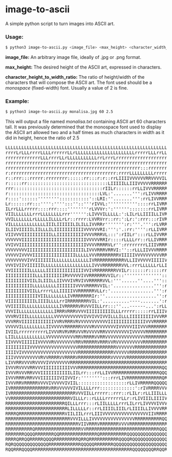 # image-to-ascii
A simple python script to turn images into ASCII art.


### Usage:
```bash
$ python3 image-to-ascii.py <image_file> <max_height> <character_width_to_height_ratio>
```
**image_file:** An arbitrary image file, ideally of .jpg or .png format.

**max_height:** The desired height of the ASCII art, expressed in characters.

**character_height_to_width_ratio:** The ratio of height/width of the characters that will compose the ASCII art. The font used should be a *monospace* (fixed-width) font. Usually a value of 2 is fine.

### Example:
```bash
$ python3 image-to-ascii.py monalisa.jpg 60 2.5
```
This will output a file named *monalisa.txt* containing ASCII art 60 characters tall. It was previously determined that the monospace font used to display the ASCII art allowed two and a half times as much characters in width as it did in height, hence the ratio of 2.5

<pre>
LLLLLLLLLLLLLLLLLLLLLLLLLLLLLLLLLLLLLLLLLLLLLLLLLLLLLLLLLLLLLLLLLLLLLLLLIIILLIILLLLLLLLLLLLLLLLLLLLL
rrrrLrLLLrrrrLLLLrrrrrrLLrLLLLLLLLLLLLLLLLLLLLLLrrrrrLLLrrLLLLLLLLLLLLLLLLLLLLLLLLLLLLLLLLrrrrrrrrrL
rrrrrrrrrrrrrLLLrrrrLLrLLLLLLLLLLLrrLrrrLrrrrrrrrrrrrrrrrrrrrrrrrrrrrrrLrrrrrrrrLLLrrrrrrrrrrrrrrrrL
rrrrrrrrrrrrrrrrrrrrrrrrrrrrrrrrrrrrrrrrrrrrrrrrrrrrrrrrrrrrrrrrrrrrrrrrrrrrrrrrrrrrrrrrrrrrrrrrrrrL
rrrrrrrrrrrrrrrrrrrrrrrrrrrrrrrrrrrrrrrrrrrrrrrrrr:::rrrrrrrrrrrrrrrrrrrrrrrrrrrrrrrrrrrrrrrrrrrrrrL
r:rrrrrrrrrrrrrrrrrrrrrrrrrrrrrrrrrrrrrrr:rrrrLLLLLLLLLrrrrrrrrrrrrrrrrrrrrrrrrrrrrrrrr::rrrrrr:::rr
r::rrr:::rrrrr:rrrrrrrr::::::rr:::r:r::rrLIIIIVVVVVVRRVVVVILrr:rrrrrrrrrrrrrrrr:rrr::r::::::rr:::::r
r:::::rr::::::::::::::::::::::::::::::LIIIIILLIIIVVVVVRRRRRRRVLr:::::rrrrrr::::::::::::::::::::::::r
rrr:::::::::::::::::::::::::::::::::rIILr::::::rrLLIVVVRRRRRRQQVL::::::::::::::::::::::::::::::::::r
r::::::::::::::::::::::::::::::::::LVL:'.......''':rLIVVRRRRRRRQQI::::::::::::::::::::::::::::::::::
r::::'::::::'''''''':::::::::::'::LRI:''.......''':rrLIVVRRRRRRRRQI::r::::::::::::::::'':::::::::'::
Lr::::::rr:::'''':'''':::''::'''rIVVL:'''''''''''::::rrLIVRRRRRRQRQILLrrrrr::r:::::::::'::::::::''::
ILrrLLLrrrrr::::rrr::::''''''''rLVVVr:':'''''':::::::rrLIVRRRRRRRRQVLILLLLrrrrrr::::':'''''::rr:::rr
VIILLLLLLLrrrLLLLLLLLrrr'''''':LIVVVILLLLL:':LILrLLIIIILLIVRRRRRRRRRIIIIILLLLLLLrr:''''''':::::rr:rr
VVILLLLLLLrLLLLLILLLLrLr::rrrr:LVVRVrr::rr:':Lr:':rrr:::rIVRRRRRRRRRVIIIIILILLILLL:'''''::::::rr::rr
VILLLLLLLLLLLLLIIILIIIIIILILILLIVVRRr''''''':r:'''.''':rLVRRRRRRRRRRVIIILLLLLLILLLLr:::::::::rrrrrrr
ILIIVIIIIILIILLLILIIIIIIIIIIIVVVVVVRI:''':'.:rr:'''':rLLIVRRRRRRRRRRRIIIILLLLLLLLLrrrrrrrrrLLrrrrLLL
VIIVVVIIIIIIIIIIILLIIIIIIIIIIVVVVRRRVL:::':rIILr':::rLLIVVRRRRRRRRRRRVVVVVVIIIIIIIILIIILLLLIIIIIILIL
VVVVVVIIIIIIIIIIIIIIIIIIIIIIIIVVVVVRRIr::::rLLLLrr::rLLIVRRRRRRRRRRRRVVIIIIIIIIIIIIIIILLLLLLIIIIILLL
VVIVVIIIIIIIIIIIIIIIIIIIIIIIIIVVVVRRRRVLr'':rrrrrrrrLIIIVRRRRRRRRRRRRVIIIIIIIIIIIIIIIIIIIIIIIIIIILLL
VVVVVVVVIIIIIIIIIIIIIIIIIIIIILIVVVRRRVRRVI:''::rLLLIIVVVRRRRRRRRRRRRRVVIIIILLLIIIIIIIIIIIIIILIIIILII
VVVVVIVVVVIIIIIIIIIIIIIIIILLLLLVVVRRRRRRRRVIIIIIVVVVVVVVVVRRRRRRRRRRRRVIIIIIIIIIIIIIIIIIIIIILLIILLII
VVVVVVVVIVVIIIIIIILLLLLLLLLLLLLIVRRRRRRRRRRRVLLIIVVVVVIIIIIVRRRRRRRRRRRVIIIIIIIIIIIIIIIIIIIIIIILLLLI
VVVIVIIVIIIIIILLLLLLLLLLLLLLLLLLIVVVRRRRRRRVVL:rrrLLLLLLrLLIVRRRRRRRRRRVVIIIIIILLLLLLLLLLLLLLLLLLLLI
VVIIIIIIILLLLLLIIIIIIIIIIIIIIVVIVRRRRRRRRVVILr::::::r:::::rrIVVVVVVVRRRRRRVVVVVIIIVVLrrrLLLLrLLIILLI
IIIIIIIIIIILLLIIIIIIIIRVVVVVIVVRRRRRRVVILr::''''''''''''''::LIVVVIVVRRRRRRVVIIILLLLLLrrLLLLLLLIIILLI
IIIIIIIIVIILILIIILLIIVVVIVRVIVVRRRRRVVL:'''......''....'''::LIIVIIVVRRRRRRRRVVIIrrrrrrrrrLLLLLLLLLLI
IIIIIIIIIILLLLLLLLLIIIIIIIVVVVRRRRVVIL:'...............''':rLIIVVIRRRRRVVVVVRRVIILLLrrrrLrrrrrLLLLLL
IIIIIIIIVIILLrrrrLLLIIIIIVVRRRRRRVLLr:'................''':rIIIVVVVVIIILLIIIVRRRVVIILLLrrrrrrr:rrrLL
IIIIIIIIIIIIVIILLLLLLLLIVRRRRRRRIr:''...................'':rLIIILLrrrrLLLIIVVRRRRRRRVVIIIIIILrrrrrrr
VIIIIIIIIIILIIIILLLLrrIRRRRRRRRVIL:'..........----.......':rLLLLLLIIVVVRRRRRRRRRRRRRRRVVVVVVIILrrrrr
VVIIIIILLLLLLLLLLLLLIVRRRRRVRVVVIILLrr:::''...------...':rLLIVVVVRRRRRRRRRRRRRRRRRRRRRRVIIIIIIIIIIIL
VVVIILLLLLLLLLLLLLIRRRVRRRVVVVIIIIIIIIIILLLrrrrr:::::rrLIIIVRRRRRRVVVVVVVRRRRRRRRRRRRRRVVIIIIIIILIII
VVVRVIIILLLLLLLLLLVVVVVVVVVVVIVVIVVIVVILLLILLLIIIIIIIIIVVVRRRRRRRVVIVVVVRVVRRRRRRRRRRRRRVVIIVVIIIIII
VVVRRVIIIIIIIIIIIIVVRVRRRVRVVVVVVVVVVVIIIIIIIIIIIIIIVVVRRRRRRRRVVVVVVVVVIIIVVVVVRRRRRRRRVVVIIIIIIIII
VVVVVILLLLLLLLLIIVVVVVRRRRRRVVVVRVVVVVVVVIVVVVVIIIVVVRRRRRRRRRRRRRRVVVVIIIIVVVRRRRRRRVRRVVVVIIIVVIII
IVIILrrrrrrrrrrLIVVVRVRVRRVVVRVVVVVRRVVVVVVVVVIVVVVVRRRRRRRRRRRRRRVVVVIIVVVRRRRRRRRRRVVVVVVVIIILIIII
LIILLLLLLLLLLLLVVVVVVVVVVVRRVRRRRVVRRVVVVVVVVVVVVVVVRRRRRRRRRRRRVVVVVVVVVRRRRRRRRRRRRRVVVVVVVIIIIIII
IIVVVVIIIIIIVVVVVRVVVVVVVVRRVRRRRRVRRRVVRVVVVVVVVVVRRRRRRRRRRRRRRVVRRRRRRRRRRRRRRRRRRRRRRRVVVVVVVVIV
IIIIIIIIIVVVVVVVVVVVVVVVVVVRRRRRRRRRRRRRRVVVVVVVRRRRRRRRRRRRRRRRRVRRRRRRRRRRRRRRRRRRRRRVRRVRVVVVVIII
IIIIVIVVVVVVVVVVVVVVVVVVVVVRRRRRRRRRRRRRVVVVVVRRRRRRRRRRRRRRRRRRRRQQQQRRRRRRRRRRRRRRRRVVRRRVVVVVVIII
IIIVVVVVVVVVVRVVRRRRVVRRRRVRRRRRRRRRRRRVVVVVVRRRRRRRRRRRRRRRRRRRRRQRRRRRRRRRRRRRRRRRRRRRRRRVVVVVIIII
LIVVRRVVVVRVVVVIVVVVVVVVRRRRRRRRRRRRRRRRRRRRRRRRRRRRRRRRRRRRRRRRRQQRRRRRRRRRRRRRRRRRRRRRRRRRRRVVIIII
IVVVRVVVVRRVVVIIIIIIIIIIVVVRRRRRRRRRRRRRRRRRRRRRRRRRRRRRRRQQRRRRRRQRRRRRRRRRRRRRRRRRRRRRRRRRRRRVVVVI
IVVVRVVVRRVVVIIIIIIIIIIILIILrr:::rrLLIVVRRRRRRRRRRRRRRRRRQQQRRRRRRRRRRRRRRRRRRRRRRRRRRRRRRRRRRRRRVVV
IVVVRRRVRRVVVIIIIIIIVIIVVIr:'''''''':::rrrLIVRRRRRRRRRRRRRQRRRRRRRRRRRRRRRRRRRRRRRRRRRRRRRRRRRVVVVVI
IVVVRRVRRRRRVVVVIVVVVVIVIIL::::::::::::::::::rLLIVRRRRRQQQQQQQQQQQQQQQQQQQRRRRRRRRRRRRRRRRRRRRVVVVVV
IVRRRRRRRRRRRRRRVRRVVVVVVIVILLLLrrr:::::::::::::':rIVRRRRVVVRRRRVVVVVVVVRRRRRRRRRRRVVVRRRRRRRRVVRRVV
IVRRRRRRRRRRRRRRRRRRRRRRRRVVVIILLrrrrr::rrr::rLILr:rLLIIILLLIIIIIIIIIIVVVVVRRQQRRRRVVRRRRRRRRRRRRRVV
VVRRRRRRRRRRRRRRRRRRRRRRVILLLr::rLLLLrrrrrrLLr:rLIVIIILIIIIVVIVIIVVVVVVVVVVVRRQQQRQQRRRRRRRRRRRRRVVV
RRRRRRRRRRRRRRRRRRRRRRQILLLrrr:::rLIILLLLLrrrLILrrLIVVVVIVVVVVVVVIIVRRRVRRRRRRQQQQQQQRRRRRRRRRRRRVVV
RRRRRRRRRRRRRRRRRRRRRRRLILLLLLr::rrLIIIILIIILrLIIIILLIVVVVRRRVRRRVVRRRRRRRRRRRQQQQQQQRRRRRRRRRVRRVVV
RRRRQRRRRRRRRRRRRRRRRRVIILIILrrrLIIIVVVVVVVVVVVVVVVVVIIVRRRRRRRRRRRRRRRRRRQQQQQQQQQQQQRRRRRRRRRRRVVV
RRRRRRRRRRRRRRRRRRRRRRRRVVVILLLIVVVVVVVVVVVVVVVVRRRRRRRRRRQQQQQQQQQQQQQQQQQQQQQQQQQQQRRRRRRRRRRRRRRR
RRRRRRRRRRRRRRRRRRRRRRRRRRRVIIVRRRVRRRRRRRVVVVRRRRRRRRRRRRRRQQQQQQQQQQQQQQQQQQQQQQQQQRRRRRRRRRRRRRRR
RRRRRRRRRRQRRRRRRRRRRRRRRRRRVVRRRRRRRRRRRRRRRRRRRRRRRRRRRQQQQQQQQQQQQQQQQQQQQQQQQQQQQQRRRRRRRRRRRRVR
RRRRRRRQQQQRRRRRRRQQRRRRRRRRRRRRRRQRRRRRRRRRRQQQQQQQQQQQQQQQQQQQQQQQQQQQQQQQQQQQQQQQQQQRRRRQQRRRRRRR
RRRRQRRQQRRRRRQQQQRRRRRRRRRQRRQRRRRRRRRRRRQQQQRQQQQQQQQQQQQQQQQQQQQQQQQQQQQQQQQQQQQQQQQQQQQQQRRQQRRR
RQRQQQQQQQQQQQQQRRRRRRRRRRRRQQQQQRRRRRRRQQQQQQQQQQQQQQQQQQQQQQQQQQQQQQQQQQQQQQQQQQQQQQQQQQQRQQQQQRRR
RQQRRRQQQQRRRRRRRRRRRRRRRRRRRRRRRRRRRRRRRRRRRRRQQQQQQQQRRQQRRQQQQRQQQQQQQQQQQQQQQQQQQQQQQQQQQQQQQQQR
</pre>
